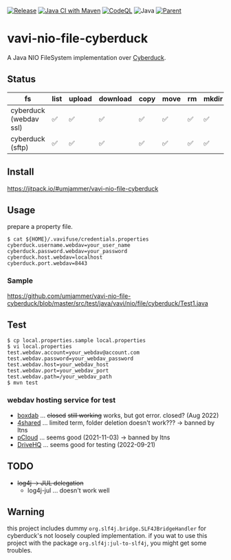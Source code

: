 [![Release](https://jitpack.io/v/umjammer/vavi-nio-file-cyberduck.svg)](https://jitpack.io/#umjammer/vavi-nio-file-cyberduck)
[![Java CI with Maven](https://github.com/umjammer/vavi-nio-file-cyberduck/workflows/Java%20CI%20with%20Maven/badge.svg)](https://github.com/umjammer/vavi-nio-file-cyberduck/actions)
[![CodeQL](https://github.com/umjammer/vavi-nio-file-cyberduck/actions/workflows/codeql-analysis.yml/badge.svg)](https://github.com/umjammer/vavi-nio-file-cyberduck/actions/workflows/codeql-analysis.yml)
![Java](https://img.shields.io/badge/Java-8-b07219)
[![Parent](https://img.shields.io/badge/Parent-vavi--apps--fuse-pink)](https://github.com/umjammer/vavi-apps-fuse)

# vavi-nio-file-cyberduck

A Java NIO FileSystem implementation over [Cyberduck](https://github.com/iterate-ch/cyberduck).

## Status

| fs                     | list | upload | download | copy | move | rm | mkdir | cache | watch | library |
|------------------------|------|--------|----------|------|------|----|-------|-------|-------|---------|
| cyberduck (webdav ssl) | ✅   | ✅    | ✅       | ✅   | ✅  | ✅ | ✅   | ✅   |       | [cyberduck.webdav](https://github.com/iterate-ch/cyberduck/) |
| cyberduck (sftp)       | ✅   | ✅    | ✅       | ✅   | ✅  | ✅ | ✅   | ✅   |       | [cyberduck.ssh](https://github.com/iterate-ch/cyberduck/) |

## Install

https://jitpack.io/#umjammer/vavi-nio-file-cyberduck

## Usage

prepare a property file.

```shell
$ cat ${HOME}/.vavifuse/credentials.properties
cyberduck.username.webdav=your_user_name
cyberduck.password.webdav=your_password
cyberduck.host.webdav=localhost
cyberduck.port.webdav=8443
```

### Sample

https://github.com/umjammer/vavi-nio-file-cyberduck/blob/master/src/test/java/vavi/nio/file/cyberduck/Test1.java

## Test

```shell
$ cp local.properties.sample local.properties
$ vi local.properties
test.webdav.account=your_webdav@account.com
test.webdav.password=your_webdav_password
test.webdav.host=your_webdav_host
test.webdav.port=your_webdav_port
test.webdav.path=/your_webdav_path
$ mvn test
```

### webdav hosting service for test

 * [boxdab](https://www.box.com/) ... ~~closed~~ ~~still working~~ works, but got error. closed? (Aug 2022)
 * [4shared](https://www.4shared.com/) ... limited term, folder deletion doesn't work??? -> banned by ltns 
 * [pCloud](https://my.pcloud.com/) ... seems good (2021-11-03) -> banned by ltns
 * [DriveHQ](https://www.drivehq.com/) ... seems good for testing (2022-09-21)

## TODO

 * ~~log4j -> JUL delegation~~
   * log4j-jul ... doesn't work well

## Warning

this project includes dummy `org.slf4j.bridge.SLF4JBridgeHandler` for cyberduck's not loosely coupled implementation.
if you wat to use this project with the package `org.slf4j:jul-to-slf4j`, you might get some troubles.